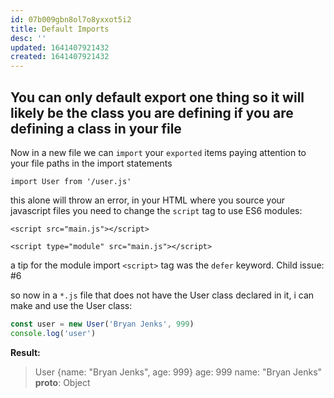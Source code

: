 ```yaml
---
id: 07b009gbn8ol7o8yxxot5i2
title: Default Imports
desc: ''
updated: 1641407921432
created: 1641407921432
---
```



## You can only default export one thing so it will likely be the class you are defining if you are defining a class in your file

Now in a new file we can `import` your `exported` items paying attention to your file paths in the import statements

`import User from '/user.js'`

this alone will throw an error, in your HTML where you source your javascript files you need to change the `script` tag to use ES6 modules:

`<script src="main.js"></script>`

`<script type="module" src="main.js"></script>`

a tip for the module import `<script>` tag was the `defer` keyword. Child issue: #6 

so now in a `*.js` file that does not have the User class declared in it, i can make and use the User class: 

```js
const user = new User('Bryan Jenks', 999)
console.log('user')
```

**Result:**

> User {name: "Bryan Jenks", age: 999}
> age: 999
> name: "Bryan Jenks"
> **proto**: Object
